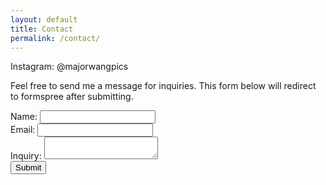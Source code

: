 ```yaml
---
layout: default
title: Contact
permalink: /contact/
---
```


<p>Instagram: @majorwangpics</p>

<p>Feel free to send me a message for inquiries. This form below will redirect to formspree after submitting.</p>

<!-- Formspree contact form -->
<form id="contactForm" method="POST" action="https://formspree.io/f/myzzbwwl">
  <label for="name">Name:</label>
  <input type="text" id="name" name="name" required>
<br>
  <label for="email">Email:</label>
  <input type="email" id="email" name="email" required>
<br>
  <label for="inquiry">Inquiry:</label>
  <textarea id="inquiry" name="inquiry" required></textarea>
<br>
  <button type="submit">Submit</button>
</form>

